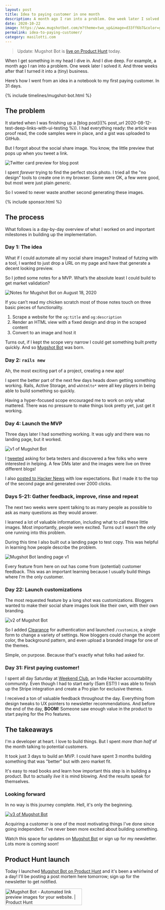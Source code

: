 ```yaml
---
layout: post
title: Idea to paying customer in one month
description: A month ago I ran into a problem. One week later I solved it. And three weeks after that I turned it into a (tiny) business.
date: 2020-10-22
image: https://www.mugshotbot.com/m?theme=two_up&image=d33ff6b7&color=green&url=https://masilotti.com/idea-to-paying-customer/
permalink: idea-to-paying-customer/
category: masilotti.com
---
```


> Update: Mugshot Bot is [live on Product Hunt](https://www.producthunt.com/posts/mugshot-bot) today.

When I get something in my head I dive in. And I dive deep. For example, a month ago I ran into a problem. One week later I solved it. And three weeks after that I turned it into a (tiny) business.

Here’s how I went from an idea in a notebook to my first paying customer. In 31 days.

{% include timelines/mugshot-bot.html %}

## The problem

It started when I was finishing up a [blog post]({% post_url 2020-08-12-test-deep-links-with-ui-testing %}). I had everything ready: the article was proof read, the code samples were in place, and a gist was uploaded to GitHub.

But I forgot about the social share image. You know, the little preview that pops up when you tweet a link.

![Twitter card preview for blog post](/images/twitter-card.png)

I spent *forever* trying to find the perfect stock photo. I tried all the "no design" tools to create one in my browser. Some were OK, a few were good, but most were just plain *generic*.

So I vowed to never waste another second generating these images.

{% include sponsor.html %}

## The process

What follows is a day-by-day overview of what I worked on and important milestones in building up the implementation.

### Day 1: The idea

What if I could automate all my social share images? Instead of futzing with a tool, I wanted to just drop a URL on my page and have that generate a decent looking preview.

So I jotted some notes for a MVP. What’s the absolute least I could build to get market validation?

![Notes for Mugshot Bot on August 18, 2020](/images/notebook.jpeg)

If you can’t read my chicken scratch most of those notes touch on three basic pieces of functionality.
1. Scrape a website for the `og:title` and `og:description`
2. Render an HTML view with a fixed design and drop in the scraped content
3. Convert to an image and host it

Turns out, if I kept the scope very narrow I could get something built pretty quickly. And so [Mugshot Bot](https://www.mugshotbot.com?utm_source=masilotti.com) was born.

### Day 2: `rails new`

Ah, the most exciting part of a project, creating a new app!

I spent the better part of the next few days heads down getting something working. Rails, Active Storage, and `wkhtmlto*` were all key players in being able to build something so quickly.

Having a hyper-focused scope encouraged me to work on only what mattered. There was no pressure to make things look pretty yet, just get it working.

### Day 4: Launch the MVP

Three days later I had something working. It was ugly and there was no landing page, but it worked.

<img src="/images/mugshot-bot-v1.jpeg" alt="v1 of Mugshot Bot" class="shadow-lg" />

I [tweeted](https://twitter.com/joemasilotti/status/1296089448942379008) asking for beta testers and discovered a few folks who were interested in helping. A few DMs later and the images were live on three different blogs!

I also [posted to Hacker News](https://news.ycombinator.com/item?id=24335060) with low expectations. But I made it to the top of the second page and generated over 2000 clicks.

### Days 5-21: Gather feedback, improve, rinse and repeat

The next two weeks were spent talking to as many people as possible to ask as many questions as they would answer.

I learned a lot of valuable information, including what to call these little images. Most importantly, people were excited. Turns out I wasn’t the only one running into this problem.

During this time I also built out a landing page to test copy. This was helpful in learning how people describe the problem.

<img src="/images/mugshot-bot-landing.jpeg" alt="Mugshot Bot landing page v1" class="shadow-lg" />

Every feature from here on out has come from (potential) customer feedback. This was an important learning because I usually build things where I'm the only customer.

### Day 22: Launch customizations

The most requested feature by a long shot was customizations. Bloggers wanted to make their social share images look like their own, with their own branding.

![v2 of Mugshot Bot](/images/mugshot-bot-v2.png)

So I added [Clearance](https://github.com/thoughtbot/clearance) for authentication and launched `/customize`, a single form to change a variety of settings. Now bloggers could change the accent color, the background pattern, and even upload a branded image for one of the themes.

Simple, on purpose. Because that's exactly what folks had asked for.

### Day 31: First paying customer!

I spent all day Saturday at [Weekend Club](https://www.weekendclub.co?utm_source=masilotti.com), an Indie Hacker accountability community. Even though I had to start early (5am EST!) I was able to finish up the Stripe integration and create a Pro plan for exclusive themes.

I received a ton of valuable feedback throughout the day. Everything from design tweaks to UX pointers to newsletter recommendations. And before the end of the day, **BOOM**! Someone saw enough value in the product to start paying for the Pro features.

## The takeaways

I'm a developer at heart. I love to build things. But I spent *more than half* of the month talking to potential customers.

It took just 3 days to build an MVP. I could have spent 3 months building something that was "better" but with zero market fit.

It's easy to read books and learn how important this step is in building a product. But to actually *live* it is mind blowing. And the results speak for themselves.

### Looking forward

In no way is this journey complete. Hell, it's only the beginning.

<a href="https://www.mugshotbot.com?utm_source=masilotti.com">
  <img src="/images/mugshot-bot-v3.jpg" alt="v3 of Mugshot Bot" class="shadow-lg rounded-lg" />
</a>

Acquiring a customer is one of the most motivating things I've done since going independent. I've never been more excited about building something.

Watch this space for updates on [Mugshot Bot](https://www.mugshotbot.com?utm_source=masilotti.com) or sign up for my newsletter. Lots more is coming soon!

## Product Hunt launch

Today I launched [Mugshot Bot on Product Hunt](https://www.producthunt.com/posts/mugshot-bot) and it's been a whirlwind of a day! I'll be posting a post mortem here tomorrow; sign up for the newsletter to get notified.

<a href="https://www.producthunt.com/posts/mugshot-bot?utm_source=badge-top-post-badge&utm_medium=badge&utm_souce=badge-mugshot-bot" target="_blank"><img src="https://api.producthunt.com/widgets/embed-image/v1/top-post-badge.svg?post_id=271792&theme=light&period=daily" alt="Mugshot Bot - Automated link preview images for your website. | Product Hunt" style="width: 250px; height: 54px;" width="250" height="54" /></a>
